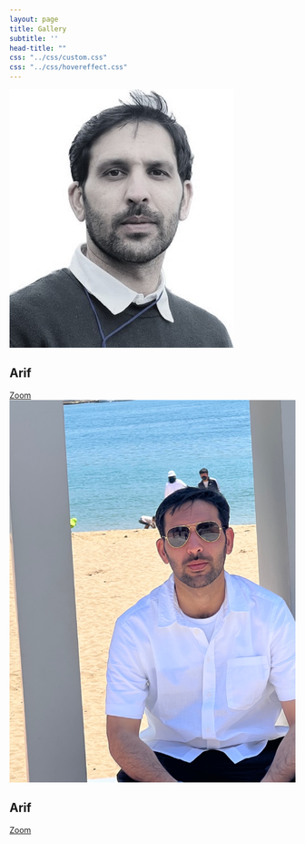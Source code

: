 ```yaml
---
layout: page
title: Gallery
subtitle: ''
head-title: ""
css: "../css/custom.css"
css: "../css/hovereffect.css"
---
```

<div class="row">
    <div class="col-md-3">
        <div class="hovereffect">
            <div class="thumbnail">
                <img class="img-responsive" src="/img/arif-new2.jpg">
                <div class="overlay">
                    <h2>Arif</h2>
                    <a class="info" href="https://arifkhaan.github.io/img/arif-new2.jpg">Zoom</a>
                </div>
            </div>
        </div>
    </div>
  <div class="col-md-3">
      <div class="hovereffect">
          <div class="thumbnail">
              <img class="img-responsive" src="/img/arifnnew.jpg">
              <div class="overlay">
                  <h2>Arif</h2>
                  <a class="info" href="https://arifkhaan.github.io/img/arifnnew.jpg">Zoom</a>
              </div>
          </div>
      </div>
  </div>
</div>
